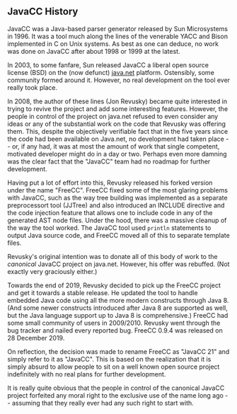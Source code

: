 ## JavaCC History

JavaCC was a Java-based parser generator released by Sun Microsystems in 1996. It was a tool much along the lines of the venerable YACC and Bison implemented in C on Unix systems. As best as one can deduce, no work was done on JavaCC after about 1998 or 1999 at the latest.

In 2003, to some fanfare, Sun released JavaCC a liberal open source license (BSD) on the (now defunct) [java.net](https://en.wikipedia.org/wiki/Java.net) platform. Ostensibly, some community formed around it. However, no real development on the tool ever really took place.

In 2008, the author of these lines (Jon Revusky) became quite interested in trying to revive the project and add some interesting features. However, the people in control of the project on java.net refused to even consider any ideas or any of the substantial work on the code that Revusky was offering them. This, despite the objectively verifiable fact that in the five years since the code had been available on Java.net, no development had taken place -- or, if any had, it was at most the amount of work that single competent, motivated developer might do in a day or two. Perhaps even more damning was the clear fact that the "JavaCC" team had no roadmap for further development.

Having put a lot of effort into this, Revusky released his forked version under the name "FreeCC". FreeCC fixed some of the most glaring problems with JavaCC, such as the way tree building was implemented as a separate preprocessort tool (JJTree) and also introduced an INCLUDE directive and the code injection feature that allows one to include code in any of the generated AST node files. Under the hood, there was a massive cleanup of the way the tool worked. The JavaCC tool used <code>println</code> statements to output Java source code, and FreeCC moved all of this to separate template files. 

Revusky's original intention was to donate all of this body of work to the *canonical* JavaCC project on java.net. However, his offer was rebuffed. (Not exactly very graciously either.) 

Towards the end of 2019, Revusky decided to pick up the FreeCC project and get it towards a stable release. He updated the tool to handle embedded Java code using all the more modern constructs through Java 8. (And some newer constructs introduced after Java 8 are supported as well, but the Java language support up to Java 8 is comprehensive.) FreeCC had some small community of users in 2009/2010. Revusky went through the bug tracker and nailed every reported bug. FreeCC 0.9.4 was released on 28 December 2019. 

On reflection, the decision was made to rename FreeCC as "JavaCC 21" and simply refer to it as "JavaCC". This is based on the realization that it is simply absurd to allow people to sit on a well known open source project indefinitely with no real plans for further development.

It is really quite obvious that the people in control of the canonical JavaCC project forfeited any moral right to the exclusive use of the name long ago -- assuming that they really ever had any such right to start with.

